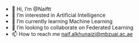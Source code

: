 - 👋 Hi, I’m @Naiftt
- 👀 I’m interested in Artificial Intelligence 
- 🌱 I’m currently learning Machine Learning
- 💞️ I’m looking to collaborate on Federated Learning
- 📫 How to reach me naif.alkhunaizi@mbzuai.ac.ae

<!---
Naiftt/Naiftt is a ✨ special ✨ repository because its `README.md` (this file) appears on your GitHub profile.
You can click the Preview link to take a look at your changes.
--->

